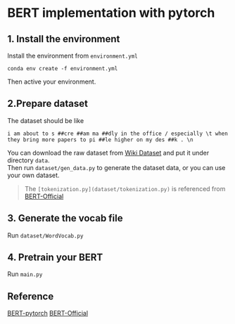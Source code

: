 # BERT implementation with pytorch

## 1. Install the environment
Install the environment from `environment.yml`
```commandline
conda env create -f environment.yml
```
Then active your environment.

## 2.Prepare dataset
The dataset should be like
```text
i am about to s ##cre ##am ma ##dly in the office / especially \t when they bring more papers to pi ##le higher on my des ##k . \n
```
You can download the raw dataset from [Wiki Dataset](https://blog.salesforceairesearch.com/the-wikitext-long-term-dependency-language-modeling-dataset/) and put it under directory `data`. \
Then run `dataset/gen_data.py` to generate the dataset data, or you can use your own dataset.

> The `[tokenization.py](dataset/tokenization.py)` is referenced from [BERT-Official](https://github.com/google-research/bert/tokenization.py)

## 3. Generate the vocab file
Run `dataset/WordVocab.py`

## 4. Pretrain your BERT
Run `main.py`


## Reference
[BERT-pytorch](https://github.com/codertimo/BERT-pytorch)
[BERT-Official](https://github.com/google-research/bert)
